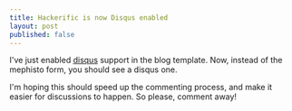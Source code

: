 ```yaml
--- 
title: Hackerific is now Disqus enabled
layout: post
published: false
---
```

I've just enabled [disqus](http://disqus.com/ "DISQUS | Turn Blog Comments into a Webwide Discussion with a Powerful Comment System") support in the blog template. Now, instead of the mephisto form, you should see a disqus one.

I'm hoping this should speed up the commenting process, and make it easier for discussions to happen. So please, comment away! 
